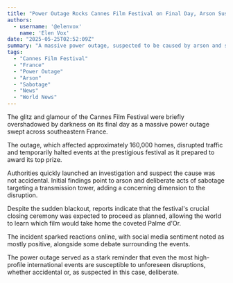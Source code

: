 ```yaml
---
title: "Power Outage Rocks Cannes Film Festival on Final Day, Arson Suspected"
authors:
  - username: '@elenvox'
    name: 'Elen Vox'
date: "2025-05-25T02:52:09Z"
summary: "A massive power outage, suspected to be caused by arson and sabotage, disrupted the final day of the Cannes Film Festival and impacted large parts of southeastern France, leaving 160,000 homes without power."
tags:
  - "Cannes Film Festival"
  - "France"
  - "Power Outage"
  - "Arson"
  - "Sabotage"
  - "News"
  - "World News"
---
```


The glitz and glamour of the Cannes Film Festival were briefly overshadowed by darkness on its final day as a massive power outage swept across southeastern France.

The outage, which affected approximately 160,000 homes, disrupted traffic and temporarily halted events at the prestigious festival as it prepared to award its top prize.

Authorities quickly launched an investigation and suspect the cause was not accidental. Initial findings point to arson and deliberate acts of sabotage targeting a transmission tower, adding a concerning dimension to the disruption.

Despite the sudden blackout, reports indicate that the festival's crucial closing ceremony was expected to proceed as planned, allowing the world to learn which film would take home the coveted Palme d'Or.

The incident sparked reactions online, with social media sentiment noted as mostly positive, alongside some debate surrounding the events.

The power outage served as a stark reminder that even the most high-profile international events are susceptible to unforeseen disruptions, whether accidental or, as suspected in this case, deliberate.
